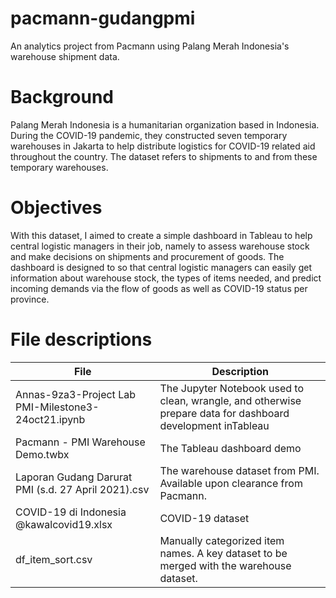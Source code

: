 # pacmann-gudangpmi
An analytics project from Pacmann using Palang Merah Indonesia's warehouse shipment data.


# Background
Palang Merah Indonesia is a humanitarian organization based in Indonesia. During the COVID-19 pandemic, they constructed seven temporary warehouses in Jakarta to help distribute logistics for COVID-19 related aid throughout the country. The dataset refers to shipments to and from these temporary warehouses. 

# Objectives
With this dataset, I aimed to create a simple dashboard in Tableau to help central logistic managers in their job, namely to assess warehouse stock and make decisions on shipments and procurement of goods. The dashboard is designed to so that central logistic managers can easily get information about warehouse stock, the types of items needed, and predict incoming demands via the flow of goods as well as COVID-19 status per province.


# File descriptions

| File      | Description |
| ----------- | ----------- |
| Annas-9za3-Project Lab PMI-Milestone3-24oct21.ipynb      | The Jupyter Notebook used to clean, wrangle, and otherwise prepare data for dashboard development inTableau       |
| Pacmann - PMI Warehouse Demo.twbx   | The Tableau dashboard demo          |
| Laporan Gudang Darurat PMI (s.d. 27 April 2021).csv  | The warehouse dataset from PMI. Available upon clearance from Pacmann.         |
| COVID-19 di Indonesia @kawalcovid19.xlsx   | COVID-19 dataset           |
| df_item_sort.csv  | Manually categorized item names. A key dataset to be merged with the warehouse dataset.         |
